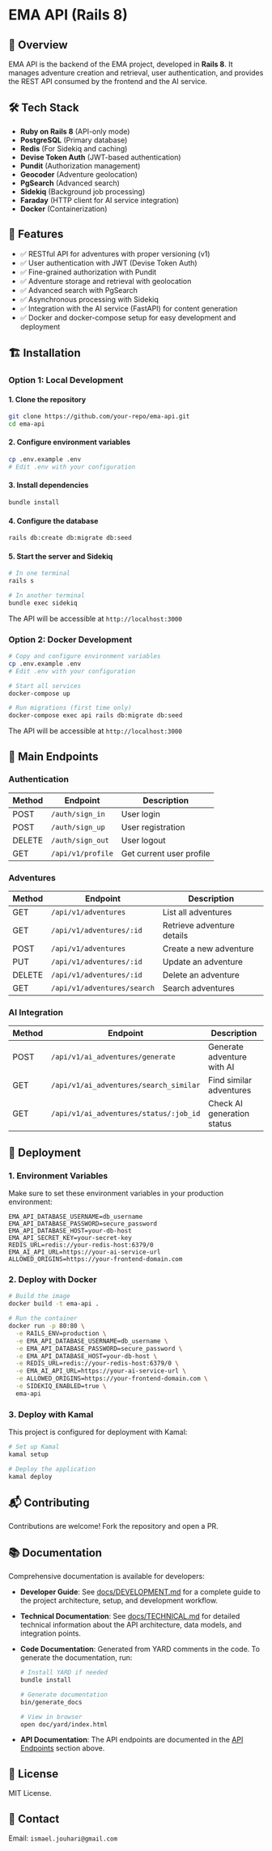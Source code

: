 # EMA API (Rails 8)

## 🚀 Overview

EMA API is the backend of the EMA project, developed in **Rails 8**. It manages adventure creation and retrieval, user authentication, and provides the REST API consumed by the frontend and the AI service.

## 🛠️ Tech Stack

- **Ruby on Rails 8** (API-only mode)
- **PostgreSQL** (Primary database)
- **Redis** (For Sidekiq and caching)
- **Devise Token Auth** (JWT-based authentication)
- **Pundit** (Authorization management)
- **Geocoder** (Adventure geolocation)
- **PgSearch** (Advanced search)
- **Sidekiq** (Background job processing)
- **Faraday** (HTTP client for AI service integration)
- **Docker** (Containerization)

## 📌 Features

- ✅ RESTful API for adventures with proper versioning (v1)
- ✅ User authentication with JWT (Devise Token Auth)
- ✅ Fine-grained authorization with Pundit
- ✅ Adventure storage and retrieval with geolocation
- ✅ Advanced search with PgSearch
- ✅ Asynchronous processing with Sidekiq
- ✅ Integration with the AI service (FastAPI) for content generation
- ✅ Docker and docker-compose setup for easy development and deployment

## 🏗️ Installation

### **Option 1: Local Development**

#### **1. Clone the repository**

```sh
git clone https://github.com/your-repo/ema-api.git
cd ema-api
```

#### **2. Configure environment variables**

```sh
cp .env.example .env
# Edit .env with your configuration
```

#### **3. Install dependencies**

```sh
bundle install
```

#### **4. Configure the database**

```sh
rails db:create db:migrate db:seed
```

#### **5. Start the server and Sidekiq**

```sh
# In one terminal
rails s

# In another terminal
bundle exec sidekiq
```

The API will be accessible at `http://localhost:3000`

### **Option 2: Docker Development**

```sh
# Copy and configure environment variables
cp .env.example .env
# Edit .env with your configuration

# Start all services
docker-compose up

# Run migrations (first time only)
docker-compose exec api rails db:migrate db:seed
```

The API will be accessible at `http://localhost:3000`

## 🔧 Main Endpoints

### Authentication

| Method | Endpoint          | Description              |
| ------ | ----------------- | ------------------------ |
| POST   | `/auth/sign_in`   | User login               |
| POST   | `/auth/sign_up`   | User registration        |
| DELETE | `/auth/sign_out`  | User logout              |
| GET    | `/api/v1/profile` | Get current user profile |

### Adventures

| Method | Endpoint                    | Description                |
| ------ | --------------------------- | -------------------------- |
| GET    | `/api/v1/adventures`        | List all adventures        |
| GET    | `/api/v1/adventures/:id`    | Retrieve adventure details |
| POST   | `/api/v1/adventures`        | Create a new adventure     |
| PUT    | `/api/v1/adventures/:id`    | Update an adventure        |
| DELETE | `/api/v1/adventures/:id`    | Delete an adventure        |
| GET    | `/api/v1/adventures/search` | Search adventures          |

### AI Integration

| Method | Endpoint                               | Description                |
| ------ | -------------------------------------- | -------------------------- |
| POST   | `/api/v1/ai_adventures/generate`       | Generate adventure with AI |
| GET    | `/api/v1/ai_adventures/search_similar` | Find similar adventures    |
| GET    | `/api/v1/ai_adventures/status/:job_id` | Check AI generation status |

## 🚀 Deployment

### **1. Environment Variables**

Make sure to set these environment variables in your production environment:

```
EMA_API_DATABASE_USERNAME=db_username
EMA_API_DATABASE_PASSWORD=secure_password
EMA_API_DATABASE_HOST=your-db-host
EMA_API_SECRET_KEY=your-secret-key
REDIS_URL=redis://your-redis-host:6379/0
EMA_AI_API_URL=https://your-ai-service-url
ALLOWED_ORIGINS=https://your-frontend-domain.com
```

### **2. Deploy with Docker**

```sh
# Build the image
docker build -t ema-api .

# Run the container
docker run -p 80:80 \
  -e RAILS_ENV=production \
  -e EMA_API_DATABASE_USERNAME=db_username \
  -e EMA_API_DATABASE_PASSWORD=secure_password \
  -e EMA_API_DATABASE_HOST=your-db-host \
  -e REDIS_URL=redis://your-redis-host:6379/0 \
  -e EMA_AI_API_URL=https://your-ai-service-url \
  -e ALLOWED_ORIGINS=https://your-frontend-domain.com \
  -e SIDEKIQ_ENABLED=true \
  ema-api
```

### **3. Deploy with Kamal**

This project is configured for deployment with Kamal:

```sh
# Set up Kamal
kamal setup

# Deploy the application
kamal deploy
```

## 📬 Contributing

Contributions are welcome! Fork the repository and open a PR.

## 📚 Documentation

Comprehensive documentation is available for developers:

- **Developer Guide**: See [docs/DEVELOPMENT.md](docs/DEVELOPMENT.md) for a complete guide to the project architecture, setup, and development workflow.

- **Technical Documentation**: See [docs/TECHNICAL.md](docs/TECHNICAL.md) for detailed technical information about the API architecture, data models, and integration points.

- **Code Documentation**: Generated from YARD comments in the code. To generate the documentation, run:

  ```sh
  # Install YARD if needed
  bundle install

  # Generate documentation
  bin/generate_docs

  # View in browser
  open doc/yard/index.html
  ```

- **API Documentation**: The API endpoints are documented in the [API Endpoints](#-main-endpoints) section above.

## 📝 License

MIT License.

## 💬 Contact

Email: `ismael.jouhari@gmail.com`
